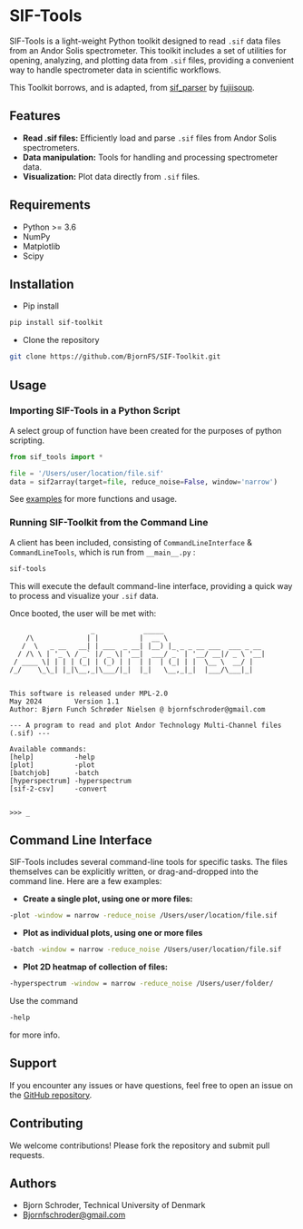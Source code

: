 # SIF-Tools

SIF-Tools is a light-weight Python toolkit designed to read `.sif` data files from an Andor Solis spectrometer. This toolkit includes a set of utilities for opening, analyzing, and plotting data from `.sif` files, providing a convenient way to handle spectrometer data in scientific workflows.

This Toolkit borrows, and is adapted, from [sif_parser](https://github.com/fujiisoup/sif_parser) by [fujiisoup](https://github.com/fujiisoup). 

## Features

- **Read .sif files:** Efficiently load and parse `.sif` files from Andor Solis spectrometers.
- **Data manipulation:** Tools for handling and processing spectrometer data.
- **Visualization:** Plot data directly from `.sif` files.

## Requirements

- Python >= 3.6
- NumPy
- Matplotlib
- Scipy

## Installation

* Pip install
```bash
pip install sif-toolkit
```

* Clone the repository
```bash
git clone https://github.com/BjornFS/SIF-Toolkit.git
```

## Usage

### Importing SIF-Tools in a Python Script

A select group of function have been created for the purposes of python scripting.

```python 
from sif_tools import *

file = '/Users/user/location/file.sif'
data = sif2array(target=file, reduce_noise=False, window='narrow')
```

See [examples](https://github.com/BjornFS/SIF-Tools/tree/main/examples) for more functions and usage.

### Running SIF-Toolkit from the Command Line

A client has been included, consisting of ```CommandLineInterface``` & ```CommandLineTools```, which is run from ```__main__.py``` :

```bash
sif-tools
```

This will execute the default command-line interface, providing a quick way to process and visualize your `.sif` data.

Once booted, the user will be met with:

```
                    _            _____                         
    /\             | |          |  __ \                        
   /  \   _ __   __| | ___  _ __| |__) |_ _ _ __ ___  ___ _ __ 
  / /\ \ | '_ \ / _` |/ _ \| '__|  ___/ _` | '__/ __|/ _ \ '__|
 / ____ \| | | | (_| | (_) | |  | |  | (_| | |  \__ \  __/ |   
/_/    \_\_| |_|\__,_|\___/|_|  |_|   \__,_|_|  |___/\___|_|   
                                                               

This software is released under MPL-2.0
May 2024        Version 1.1
Author: Bjørn Funch Schrøder Nielsen @ bjornfschroder@gmail.com

--- A program to read and plot Andor Technology Multi-Channel files (.sif) ---

Available commands:
[help]          -help
[plot]          -plot
[batchjob]      -batch
[hyperspectrum] -hyperspectrum
[sif-2-csv]     -convert


>>> _
```

## Command Line Interface

SIF-Tools includes several command-line tools for specific tasks. The files themselves can be explicitly written, or drag-and-dropped into the command line. Here are a few examples:

- **Create a single plot, using one or more files:**

```bash
-plot -window = narrow -reduce_noise /Users/user/location/file.sif
```

- **Plot as individual plots, using one or more files**

```bash
-batch -window = narrow -reduce_noise /Users/user/location/file.sif
```

- **Plot 2D heatmap of collection of files:**
```bash
-hyperspectrum -window = narrow -reduce_noise /Users/user/folder/
```

Use the command 
```bash
-help
```
for more info.

## Support

If you encounter any issues or have questions, feel free to open an issue on the [GitHub repository](https://github.com/yourusername/SIF-Toolkit/issues).

## Contributing

We welcome contributions! Please fork the repository and submit pull requests.

## Authors

- Bjorn Schroder, Technical University of Denmark
- Bjornfschroder@gmail.com
